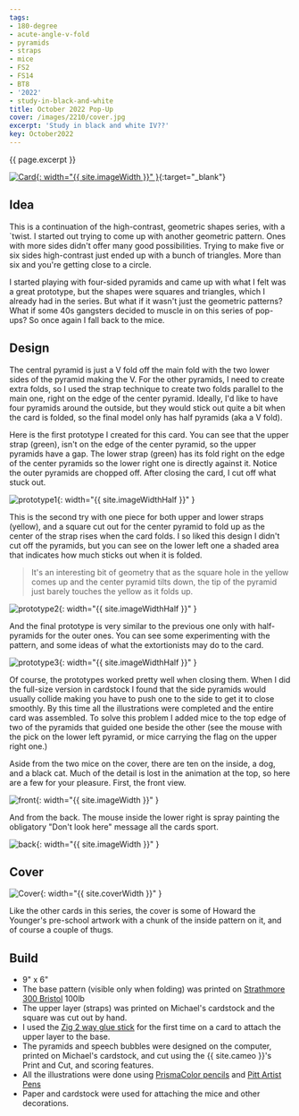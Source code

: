 ```yaml
---
tags:
- 180-degree
- acute-angle-v-fold
- pyramids
- straps
- mice
- FS2
- FS14
- BT8
- '2022'
- study-in-black-and-white
title: October 2022 Pop-Up
cover: /images/2210/cover.jpg
excerpt: 'Study in black and white IV??'
key: October2022
---
```

{{ page.excerpt }}

[![Card]({{site.baseurl}}/images/2210/popup.gif){: width="{{ site.imageWidth }}" }](/images/2210/popup.gif "Click to replay in a new tab"){:target="_blank"}

## Idea

This is a continuation of the high-contrast, geometric shapes series, with a `twist. I started out trying to come up with another geometric pattern. Ones with more sides didn't offer many good possibilities. Trying to make five or six sides high-contrast just ended up with a bunch of triangles. More than six and you're getting close to a circle.

I started playing with four-sided pyramids and came up with what I felt was a great prototype, but the shapes were squares and triangles, which I already had in the series. But what if it wasn't just the geometric patterns? What if some 40s gangsters decided to muscle in on this series of pop-ups? So once again I fall back to the mice.

## Design

The central pyramid is just a V fold off the main fold with the two lower sides of the pyramid making the V. For the other pyramids, I need to create extra folds, so I used the strap technique to create two folds parallel to the main one, right on the edge of the center pyramid. Ideally, I'd like to have four pyramids around the outside, but they would stick out quite a bit when the card is folded, so the final model only has half pyramids (aka a V fold).

Here is the first prototype I created for this card. You can see that the upper strap (green), isn't on the edge of the center pyramid, so the upper pyramids have a gap. The lower strap (green) has its fold right on the edge of the center pyramids so the lower right one is directly against it. Notice the outer pyramids are chopped off. After closing the card, I cut off what stuck out.

![prototype1]({{site.baseurl}}/images/2210/prototype-1.jpg){: width="{{ site.imageWidthHalf }}" }

This is the second try with one piece for both upper and lower straps (yellow), and a square cut out for the center pyramid to fold up as the center of the strap rises when the card folds. I so liked this design I didn't cut off the pyramids, but you can see on the lower left one a shaded area that indicates how much sticks out when it is folded.

> It's an interesting bit of geometry that as the square hole in the yellow comes up and the center pyramid tilts down, the tip of the pyramid just barely touches the yellow as it folds up.

![prototype2]({{site.baseurl}}/images/2210/prototype-2.jpg){: width="{{ site.imageWidthHalf }}" }

And the final prototype is very similar to the previous one only with half-pyramids for the outer ones. You can see some experimenting with the pattern, and some ideas of what the extortionists may do to the card.

![prototype3]({{site.baseurl}}/images/2210/prototype-3.jpg){: width="{{ site.imageWidthHalf }}" }

Of course, the prototypes worked pretty well when closing them. When I did the full-size version in cardstock I found that the side pyramids would usually collide making you have to push one to the side to get it to close smoothly. By this time all the illustrations were completed and the entire card was assembled. To solve this problem I added mice to the top edge of two of the pyramids that guided one beside the other (see the mouse with the pick on the lower left pyramid, or mice carrying the flag on the upper right one.)

Aside from the two mice on the cover, there are ten on the inside, a dog, and a black cat. Much of the detail is lost in the animation at the top, so here are a few for your pleasure. First, the front view.

![front]({{site.baseurl}}/images/2210/front.jpg){: width="{{ site.imageWidth }}" }

And from the back. The mouse inside the lower right is spray painting the obligatory "Don't look here" message all the cards sport.

![back]({{site.baseurl}}/images/2210/back.jpg){: width="{{ site.imageWidth }}" }

## Cover

![Cover]({{site.baseurl}}{{page.cover}}){: width="{{ site.coverWidth }}" }

Like the other cards in this series, the cover is some of Howard the Younger's pre-school artwork with a chunk of the inside pattern on it, and of course a couple of thugs.

## Build

- 9" x 6"
- The base pattern (visible only when folding) was printed on [Strathmore 300 Bristol](/supplies.html#strathmore-300-bristol) 100lb
- The upper layer (straps) was printed on Michael's cardstock and the square was cut out by hand.
- I used the [Zig 2 way glue stick](/supplies.html#zig-2-way-glue-stick) for the first time on a card to attach the upper layer to the base.
- The pyramids and speech bubbles were designed on the computer, printed on Michael's cardstock, and cut using the {{ site.cameo }}'s Print and Cut, and scoring features.
- All the illustrations were done using [PrismaColor pencils](/supplies.html#prismacolor-colored-pencils) and [Pitt Artist Pens](/supplies.html#faber-castell-pitt-artist-pens)
- Paper and cardstock were used for attaching the mice and other decorations.
